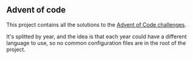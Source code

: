 ## Advent of code

This project contains all the solutions to the [Advent of Code challenges](https://adventofcode.com/about).

It's splitted by year, and the idea is that each year could have a different language to use, so no common configuration files are in the root of the project.
